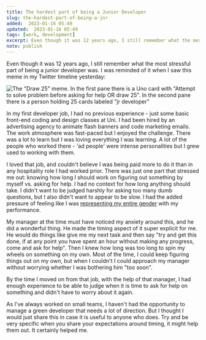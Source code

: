 ```yaml
---
title: The hardest part of being a Junior Developer
slug: the-hardest-part-of-being-a-jnr
added:  2023-01-16 05:49
updated:  2023-01-16 05:49
tags: [work, development]
excerpt: Even though it was 12 years ago, I still remember what the most stressful part of being a junior developer was.
note: publish
---
```



Even though it was 12 years ago, I still remember what the most stressful part of being a junior developer was. I was reminded of it when I saw this meme in my Twitter timeline yesterday:

![The "Draw 25" meme. In the first pane there is a Uno card with "Attempt to solve problem before asking for help OR draw 25". In the second pane there is a person holding 25 cards labeled "jr developer"](../images/IMG_4181.jpg)

In my first developer job, I had no previous experience - just some basic front-end coding and design classes at Uni. I had been hired by an advertising agency to animate flash banners and code marketing emails. The work atmosphere was fast-paced but I enjoyed the challenge. There was a lot to learn but I was loving everything I was learning. A lot of the people who worked there - 'ad people' were intense personalities but I grew used to working with them.

I loved that job, and couldn't believe I was being paid more to do it than in any hospitality role I had worked prior. There was just one part that stressed me out: knowing how long I should work on figuring out something by myself vs. asking for help. I had no context for how long anything should take. I didn't want to be judged harshly for asking too many dumb questions, but I also didn't want to appear to be slow. I had the added pressure of feeling like I was [representing my entire gender](https://xkcd.com/385/) with my performance.

My manager at the time must have noticed my anxiety around this, and he did a wonderful thing. He made the timing aspect of it super explicit for me. He would do things like give me my next task and then say "try and get this done, if at any point you have spent an hour without making any progress, come and ask for help". Then I knew how long was too long to spin my wheels on something on my own. Most of the time, I could keep figuring things out on my own, but when I couldn't I could approach my manager without worrying whether I was bothering him "too soon".

By the time I moved on from that job, with the help of that manager, I had enough experience to be able to judge when it is time to ask for help on something and didn't have to worry about it again. 

As I've always worked on small teams, I haven't had the opportunity to manage a green developer that needs a lot of direction. But I thought I would just share this in case it is useful to anyone who does. Try and be very specific when you share your expectations around timing, it might help them out. It certainly helped me.